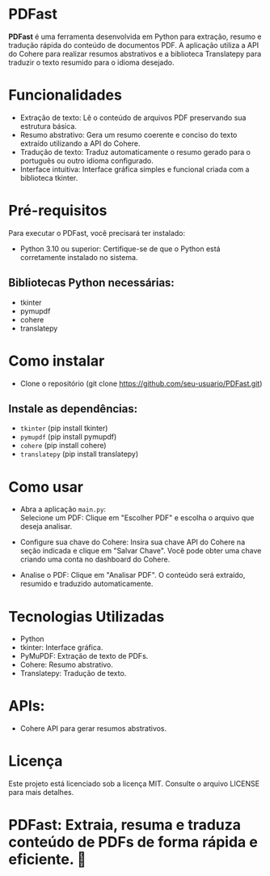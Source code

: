 # PDFast
<b>PDFast</b> é uma ferramenta desenvolvida em Python para extração, resumo e tradução rápida do conteúdo de documentos PDF. A aplicação utiliza a API do Cohere para realizar resumos abstrativos e a biblioteca Translatepy para traduzir o texto resumido para o idioma desejado.

# Funcionalidades
- Extração de texto: Lê o conteúdo de arquivos PDF preservando sua estrutura básica.
- Resumo abstrativo: Gera um resumo coerente e conciso do texto extraído utilizando a API do Cohere.
- Tradução de texto: Traduz automaticamente o resumo gerado para o português ou outro idioma configurado.
- Interface intuitiva: Interface gráfica simples e funcional criada com a biblioteca tkinter.

# Pré-requisitos
Para executar o PDFast, você precisará ter instalado:

- Python 3.10 ou superior: Certifique-se de que o Python está corretamente instalado no sistema.
## Bibliotecas Python necessárias:
- tkinter
- pymupdf
- cohere
- translatepy

# Como instalar
- Clone o repositório (git clone https://github.com/seu-usuario/PDFast.git)
## Instale as dependências:
- ```tkinter``` (pip install tkinter)
- ```pymupdf``` (pip install pymupdf)
- ```cohere``` (pip install cohere)
- ```translatepy``` (pip install translatepy)

# Como usar
- Abra a aplicação ```main.py```: <br>
Selecione um PDF: Clique em "Escolher PDF" e escolha o arquivo que deseja analisar.

- Configure sua chave do Cohere:
Insira sua chave API do Cohere na seção indicada e clique em "Salvar Chave".
Você pode obter uma chave criando uma conta no dashboard do Cohere.

- Analise o PDF:
Clique em "Analisar PDF".
O conteúdo será extraído, resumido e traduzido automaticamente.

# Tecnologias Utilizadas
- Python
- tkinter: Interface gráfica.
- PyMuPDF: Extração de texto de PDFs.
- Cohere: Resumo abstrativo.
- Translatepy: Tradução de texto.
# APIs:
- Cohere API para gerar resumos abstrativos.

# Licença
Este projeto está licenciado sob a licença MIT. Consulte o arquivo LICENSE para mais detalhes.

# PDFast: Extraia, resuma e traduza conteúdo de PDFs de forma rápida e eficiente. 🚀
